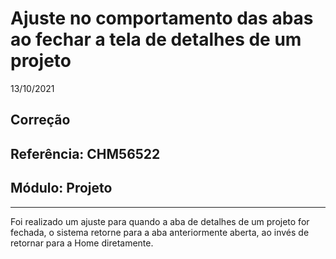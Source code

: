 # Ajuste no comportamento das abas ao fechar a tela de detalhes de um projeto
13/10/2021
## Correção
## Referência: CHM56522
## Módulo: Projeto
***

Foi realizado um ajuste para quando a aba de detalhes de um projeto for fechada, o sistema retorne para a aba anteriormente aberta, ao invés de retornar para a Home diretamente.
